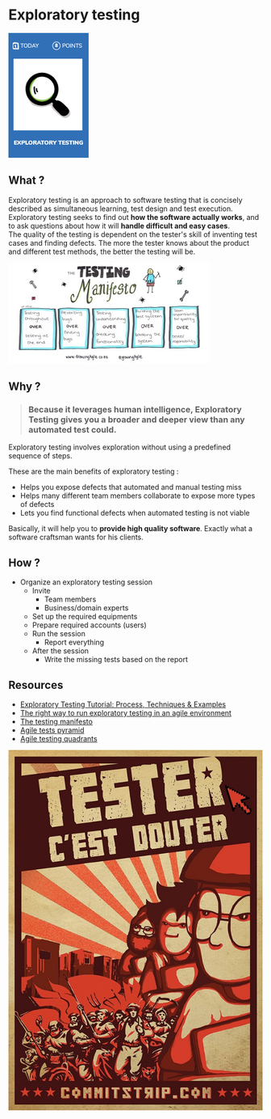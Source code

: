 # Exploratory testing
![Exploratory testing](images/exploratory-testing.png)

## What ?
Exploratory testing is an approach to software testing that is concisely described as simultaneous learning, test design and test execution.   
Exploratory testing seeks to find out **how the software actually works**, and to ask questions about how it will **handle difficult and easy cases**.  
The quality of the testing is dependent on the tester's skill of inventing test cases and finding defects. The more the tester knows about the product and different test methods, the better the testing will be.

![Exploratory testing](images/exploratory-testing1.jpg)

## Why ?
> ### Because it **leverages human intelligence**, Exploratory Testing gives you a broader and deeper view than any automated test could.

Exploratory testing involves exploration without using a predefined sequence of steps.

These are the main benefits of exploratory testing :
* Helps you expose defects that automated and manual testing miss
* Helps many different team members collaborate to expose more types of defects
* Lets you find functional defects when automated testing is not viable

Basically, it will help you to **provide high quality software**. Exactly what a software craftsman wants for his clients. 

## How ?
* Organize an exploratory testing session
    * Invite
        * Team members
        * Business/domain experts
    * Set up the required equipments
    * Prepare required accounts (users)
    * Run the session
        * Report everything
    * After the session
        * Write the missing tests based on the report

## Resources
* [Exploratory Testing Tutorial: Process, Techniques & Examples](https://www.guru99.com/exploratory-testing.html)
* [The right way to run exploratory testing in an agile environment](https://learn.techbeacon.com/units/right-way-run-exploratory-testing-agile-environment)
* [The testing manifesto](https://www.growingagile.co.za/2015/04/the-testing-manifesto/)
* [Agile tests pyramid](https://martinfowler.com/bliki/TestPyramid.html)
* [Agile testing quadrants](http://www.cigniti.com/blog/agile-test-automation-and-agile-quadrants/)

![Exploratory testing](images/exploratory-testing2.jpg)
